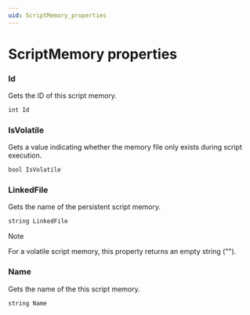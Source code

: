 ```yaml
---
uid: ScriptMemory_properties
---
```


# ScriptMemory properties

### Id

Gets the ID of this script memory.

```txt
int Id
```

### IsVolatile

Gets a value indicating whether the memory file only exists during script execution.

```txt
bool IsVolatile
```

### LinkedFile

Gets the name of the persistent script memory.

```txt
string LinkedFile
```

> [!NOTE]
> For a volatile script memory, this property returns an empty string ("").

### Name

Gets the name of the this script memory.

```txt
string Name
```

